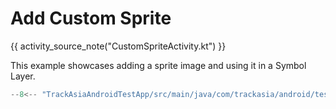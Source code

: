 # Add Custom Sprite

{{ activity_source_note("CustomSpriteActivity.kt") }}

This example showcases adding a sprite image and using it in a Symbol Layer.

```kotlin
--8<-- "TrackAsiaAndroidTestApp/src/main/java/com/trackasia/android/testapp/activity/style/CustomSpriteActivity.kt:addImage"
```
